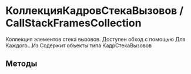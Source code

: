 
# КоллекцияКадровСтекаВызовов / CallStackFramesCollection

    
    
Коллекция элементов стека вызовов. Доступен обход с помощью Для Каждого...Из
Содержит объекты типа КадрСтекаВызовов


  
  
## Методы
    